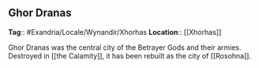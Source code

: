 ## Ghor Dranas
**Tag**:: #Exandria/Locale/Wynandir/Xhorhas 
**Location**:: [[Xhorhas]]

Ghor Dranas was the central city of the Betrayer Gods and their armies. Destroyed in [[the Calamity]], it has been rebuilt as the city of [[Rosohna]].
